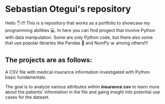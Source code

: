 # Sebastian Otegui's repository
Hello 🖐️!!!
This is a repository that works as a portfolio to showcase my programming abilities 💻.
In here you can find progect that involve Python with data manipulation. Some are only Python code, but there also some that use popular libraries like Pandas 🐼 and NumPy 📊 among others!!!

The projects are as follows:
- 


A CSV file with medical insurance information investigated with Python basic fundamentals.

The goal is to analyze various attributes within **insurance.csv** to learn more about the patients' information in the file and gaing insight into potential use cases for the dataset. 
